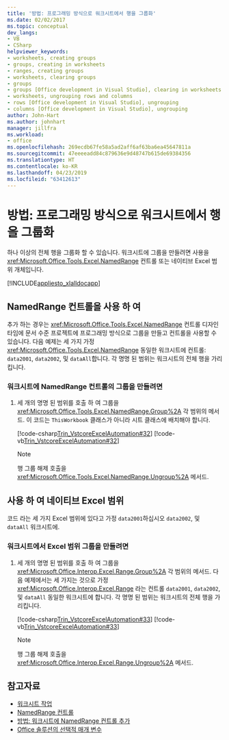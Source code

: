 ```yaml
---
title: '방법: 프로그래밍 방식으로 워크시트에서 행을 그룹화'
ms.date: 02/02/2017
ms.topic: conceptual
dev_langs:
- VB
- CSharp
helpviewer_keywords:
- worksheets, creating groups
- groups, creating in worksheets
- ranges, creating groups
- worksheets, clearing groups
- groups
- groups [Office development in Visual Studio], clearing in worksheets
- worksheets, ungrouping rows and columns
- rows [Office development in Visual Studio], ungrouping
- columns [Office development in Visual Studio], ungrouping
author: John-Hart
ms.author: johnhart
manager: jillfra
ms.workload:
- office
ms.openlocfilehash: 269ecdb67fe58a5ad2aff6af63ba6ea45647811a
ms.sourcegitcommit: 47eeeeadd84c879636e9d48747b615de69384356
ms.translationtype: HT
ms.contentlocale: ko-KR
ms.lasthandoff: 04/23/2019
ms.locfileid: "63412613"
---
```

# <a name="how-to-programmatically-group-rows-in-a-worksheet"></a>방법: 프로그래밍 방식으로 워크시트에서 행을 그룹화
  하나 이상의 전체 행을 그룹화 할 수 있습니다. 워크시트에 그룹을 만들려면 사용을 <xref:Microsoft.Office.Tools.Excel.NamedRange> 컨트롤 또는 네이티브 Excel 범위 개체입니다.

 [!INCLUDE[appliesto_xlalldocapp](../vsto/includes/appliesto-xlalldocapp-md.md)]

## <a name="use-a-namedrange-control"></a>NamedRange 컨트롤을 사용 하 여
 추가 하는 경우는 <xref:Microsoft.Office.Tools.Excel.NamedRange> 컨트롤 디자인 타임에 문서 수준 프로젝트에 프로그래밍 방식으로 그룹을 만들고 컨트롤을 사용할 수 있습니다. 다음 예제는 세 가지 가정 <xref:Microsoft.Office.Tools.Excel.NamedRange> 동일한 워크시트에 컨트롤: `data2001`, `data2002`, 및 `dataAll`합니다. 각 명명 된 범위는 워크시트의 전체 행을 가리킵니다.

### <a name="to-create-a-group-of-namedrange-controls-on-a-worksheet"></a>워크시트에 NamedRange 컨트롤의 그룹을 만들려면

1. 세 개의 명명 된 범위를 호출 하 여 그룹을 <xref:Microsoft.Office.Tools.Excel.NamedRange.Group%2A> 각 범위의 메서드. 이 코드는 `ThisWorkbook` 클래스가 아니라 시트 클래스에 배치해야 합니다.

     [!code-csharp[Trin_VstcoreExcelAutomation#32](../vsto/codesnippet/CSharp/Trin_VstcoreExcelAutomationCS/Sheet1.cs#32)]
     [!code-vb[Trin_VstcoreExcelAutomation#32](../vsto/codesnippet/VisualBasic/Trin_VstcoreExcelAutomation/Sheet1.vb#32)]

    > [!NOTE]
    > 행 그룹 해제 호출을 <xref:Microsoft.Office.Tools.Excel.NamedRange.Ungroup%2A> 메서드.

## <a name="use-native-excel-ranges"></a>사용 하 여 네이티브 Excel 범위
 코드 라는 세 가지 Excel 범위에 있다고 가정 `data2001`하십시오 `data2002`, 및 `dataAll` 워크시트에.

### <a name="to-create-a-group-of-excel-ranges-in-a-worksheet"></a>워크시트에서 Excel 범위 그룹을 만들려면

1. 세 개의 명명 된 범위를 호출 하 여 그룹을 <xref:Microsoft.Office.Interop.Excel.Range.Group%2A> 각 범위의 메서드. 다음 예제에서는 세 가지는 것으로 가정 <xref:Microsoft.Office.Interop.Excel.Range> 라는 컨트롤 `data2001`, `data2002`, 및 `dataAll` 동일한 워크시트에 합니다. 각 명명 된 범위는 워크시트의 전체 행을 가리킵니다.

     [!code-csharp[Trin_VstcoreExcelAutomation#33](../vsto/codesnippet/CSharp/Trin_VstcoreExcelAutomationCS/Sheet1.cs#33)]
     [!code-vb[Trin_VstcoreExcelAutomation#33](../vsto/codesnippet/VisualBasic/Trin_VstcoreExcelAutomation/Sheet1.vb#33)]

    > [!NOTE]
    > 행 그룹 해제 호출을 <xref:Microsoft.Office.Interop.Excel.Range.Ungroup%2A> 메서드.

## <a name="see-also"></a>참고자료
- [워크시트 작업](../vsto/working-with-worksheets.md)
- [NamedRange 컨트롤](../vsto/namedrange-control.md)
- [방법: 워크시트에 NamedRange 컨트롤 추가](../vsto/how-to-add-namedrange-controls-to-worksheets.md)
- [Office 솔루션의 선택적 매개 변수](../vsto/optional-parameters-in-office-solutions.md)

